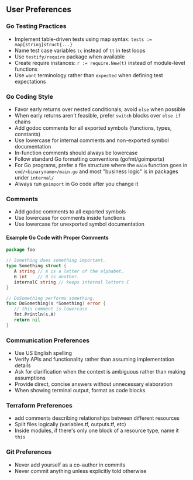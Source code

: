 ## User Preferences

### Go Testing Practices
- Implement table-driven tests using map syntax: `tests := map[string]struct{...}`
- Name test case variables `tc` instead of `tt` in test loops
- Use `testify/require` package when available
- Create require instances: `r := require.New(t)` instead of module-level functions
- Use `want` terminology rather than `expected` when defining test expectations

### Go Coding Style
- Favor early returns over nested conditionals; avoid `else` when possible
- When early returns aren't feasible, prefer `switch` blocks over `else if` chains
- Add godoc comments for all exported symbols (functions, types, constants)
- Use lowercase for internal comments and non-exported symbol documentation
- In-function comments should always be lowercase
- Follow standard Go formatting conventions (gofmt/goimports)
- For Go programs, prefer a file structure where the `main` function goes in `cmd/<binaryname>/main.go` and most "business logic" is in packages under `internal/`
- Always run `goimport` in Go code after you change it

### Comments
- Add godoc comments to all exported symbols
- Use lowercase for comments inside functions
- Use lowercase for unexported symbol documentation


#### Example Go Code with Proper Comments
```go
package foo

// Something does something important.
type Something struct {
   A string // A is a letter of the alphabet.
   B int    // B is another.
   internalC string // keeps internal letters C
}

// DoSomething performs something.
func DoSomething(s *Something) error {
   // this comment is lowercase
   fmt.Println(s.A)
   return nil
}
```
### Communication Preferences
- Use US English spelling
- Verify APIs and functionality rather than assuming implementation details
- Ask for clarification when the context is ambiguous rather than making assumptions
- Provide direct, concise answers without unnecessary elaboration
- When showing terminal output, format as code blocks


### Terraform Preferences
- add comments describing relationships between different resources
- Split files logically (variables.tf, outputs.tf, etc)
- Inside modules, if there's only one block of a resource type, name it `this`

### Git Preferences
- Never add yourself as a co-author in commits
- Never commit anything unless explicitly told otherwise
